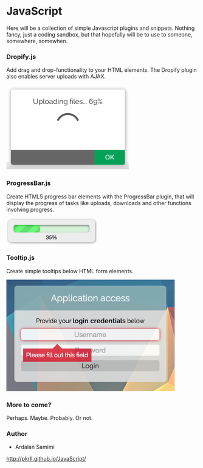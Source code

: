 # JavaScript
Here will be a collection of simple Javascript plugins and snippets. Nothing fancy, just a coding sandbox, but that hopefully will be to use to someone, somewhere, somewhen.

### Dropify.js
Add drag and drop-functionality to your HTML elements. The Dropify plugin also enables server uploads with AJAX.

![Screenshot](https://github.com/pkrll/JavaScript/blob/master/Dropify/dropify-screenshot-1.png)

### ProgressBar.js
Create HTML5 progress bar elements with the ProgressBar plugin, that will display the progress of tasks like uploads, downloads and other functions involving progress.

![Screenshot](https://github.com/pkrll/JavaScript/blob/master/Progressbar/progressbar.png)

### Tooltip.js
Create simple tooltips below HTML form elements.

![Screenshot](https://github.com/pkrll/JavaScript/blob/master/Tooltip/tooltip10.png)

### More to come?
Perhaps. Maybe. Probably. Or not.

### Author
* Ardalan Samimi

http://pkrll.github.io/JavaScript/
